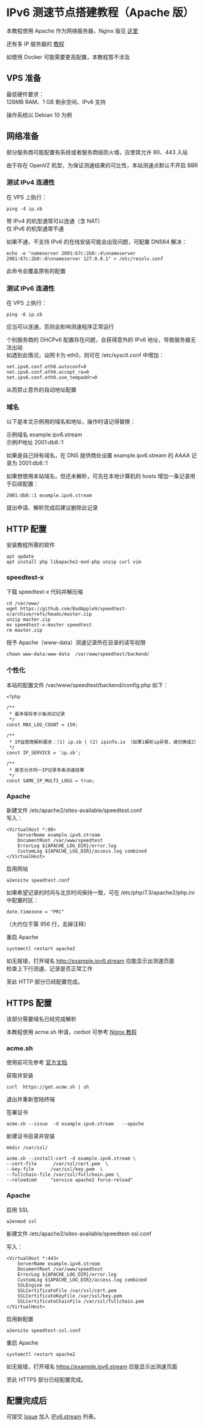 # IPv6 测速节点搭建教程（Apache 版）

本教程使用 Apache 作为网络服务器，Nginx 版见 [这里](../nginx)   
  
还有多 IP 服务器的 [教程](../multi)   
  
如使用 Docker 可能需要更高配置，本教程暂不涉及  

## VPS 准备  
 

最低硬件要求：  
128MB RAM、1 GB 剩余空间、IPv6 支持 
  
操作系统以 Debian 10 为例   
  

## 网络准备  

部分服务商可能配置有系统或者服务商级防火墙，应使其允许 80、443 入站  

由于存在 OpenVZ 机型，为保证测速结果的可比性，本站测速点默认不开启 BBR

### 测试 IPv4 连通性  
在 VPS 上执行：  
```
ping -4 ip.sb
```
带 IPv4 的机型通常可以连通（含 NAT）  
仅 IPv6 的机型通常不通  
  
如果不通，不支持 IPv6 的在线安装可能会出现问题，可配置 DNS64 解决：  
```
echo -e "nameserver 2001:67c:2b0::4\nnameserver 2001:67c:2b0::6\nnameserver 127.0.0.1" > /etc/resolv.conf
```
此命令会覆盖原有的配置  

### 测试 IPv6 连通性  
在 VPS 上执行：
```
ping -6 ip.sb
```  
应当可以连通，否则会影响测速程序正常运行  

个别服务商的 DHCPv6 配置存在问题，会获得意外的 IPv6 地址，导致服务器无法出站  
如遇到此情况，设网卡为 eth0，则可在 /etc/sysctl.conf 中增加：  
```
net.ipv6.conf.eth0.autoconf=0
net.ipv6.conf.eth0.accept_ra=0
net.ipv6.conf.eth0.use_tempaddr=0
```
从而禁止意外的自动地址配置  

### 域名  
以下是本文示例用的域名和地址，操作时请记得替换：  
  
示例域名    example.ipv6.stream  
示例IP地址  2001:db8::1  
  
如果是自己持有域名，在 DNS 提供商处设置 example.ipv6.stream 的 AAAA 记录为 2001:db8::1  

如果想使用本站域名，但还未解析，可先在本地计算机的 hosts 增加一条记录用于后续配置：  
```
2001:db8::1 example.ipv6.stream
```
提出申请、解析完成后建议删除此记录  


## HTTP 配置  

安装教程所需的软件

```
apt update  
apt install php libapache2-mod-php unzip curl vim
```


### speedtest-x
下载 speedtest-x 代码并解压缩

```
cd /var/www/
wget https://github.com/BadApple9/speedtest-x/archive/refs/heads/master.zip
unzip master.zip
mv speedtest-x-master speedtest
rm master.zip
```

授予 Apache（www-data）测速记录所在目录的读写权限  
```
chown www-data:www-data  /var/www/speedtest/backend/
```


### 个性化


本站的配置文件 /var/www/speedtest/backend/config.php 如下：

```
<?php

/**
 * 最多保存多少条测试记录
 */
const MAX_LOG_COUNT = 150;

/**
 * IP运营商解析服务：(1) ip.sb | (2) ipinfo.io （如果1解析ip异常，请切换成2）
 */
const IP_SERVICE = 'ip.sb';

/**
 * 是否允许同一IP记录多条测速结果
 */
const SAME_IP_MULTI_LOGS = true;
```
   
### Apache
新建文件 /etc/apache2/sites-available/speedtest.conf  
写入：
```
<VirtualHost *:80>
    ServerName example.ipv6.stream
    DocumentRoot /var/www/speedtest
    ErrorLog ${APACHE_LOG_DIR}/error.log
    CustomLog ${APACHE_LOG_DIR}/access.log combined
</VirtualHost>
```
   
启用网站  
```
a2ensite speedtest.conf
```

如果希望记录的时间与北京时间保持一致，可在 /etc/php/7.3/apache2/php.ini 中配置时区：
```
date.timezone = "PRC"
```
（大约位于第 956 行，去掉注释）

重启 Apache  
```
systemctl restart apache2
```

如无报错，打开域名 http://example.ipv6.stream 应能显示出测速页面  
检查上下行测速、记录是否正常工作  

至此 HTTP 部分已经配置完成。  

## HTTPS 配置
该部分需要域名已经完成解析  

本教程使用 acme.sh 申请，cerbot 可参考 [Nginx 教程](../nginx#certbot)   

### acme.sh 

使用前可先参考 [官方文档](https://github.com/acmesh-official/acme.sh)   

获取并安装  
```
curl  https://get.acme.sh | sh
```

退出并重新登陆终端  
  
  
签署证书  
```
acme.sh --issue  -d example.ipv6.stream   --apache
```  

新建证书目录并安装
```
mkdir /var/ssl/

acme.sh --install-cert -d example.ipv6.stream \
--cert-file      /var/ssl/cert.pem  \
--key-file      /var/ssl/key.pem  \
--fullchain-file /var/ssl/fullchain.pem \
--reloadcmd     "service apache2 force-reload"
```

### Apache
启用 SSL  
```
a2enmod ssl
```
  
新建文件 /etc/apache2/sites-available/speedtest-ssl.conf   

写入：  
```
<VirtualHost *:443>
    ServerName example.ipv6.stream
    DocumentRoot /var/www/speedtest
    ErrorLog ${APACHE_LOG_DIR}/error.log
    CustomLog ${APACHE_LOG_DIR}/access.log combined
    SSLEngine on
    SSLCertificateFile /var/ssl/cert.pem
    SSLCertificateKeyFile /var/ssl/key.pem
    SSLCertificateChainFile /var/ssl/fullchain.pem
</VirtualHost>
```

启用新配置  
```
a2ensite speedtest-ssl.conf
```


重启 Apache  
```
systemctl restart apache2
```

如无报错，打开域名 https://example.ipv6.stream 应能显示出测速页面  

至此 HTTPS 部分已经配置完成。  

## 配置完成后

可提交 [Issue](https://github.com/TulvL/IPv6.stream/issues/new?assignees=&labels=&template=------.md&title=%E6%96%B0%E7%AB%99%E7%82%B9%E6%8F%90%E4%BA%A4) 加入 [IPv6.stream](https://IPv6.stream) 列表。   